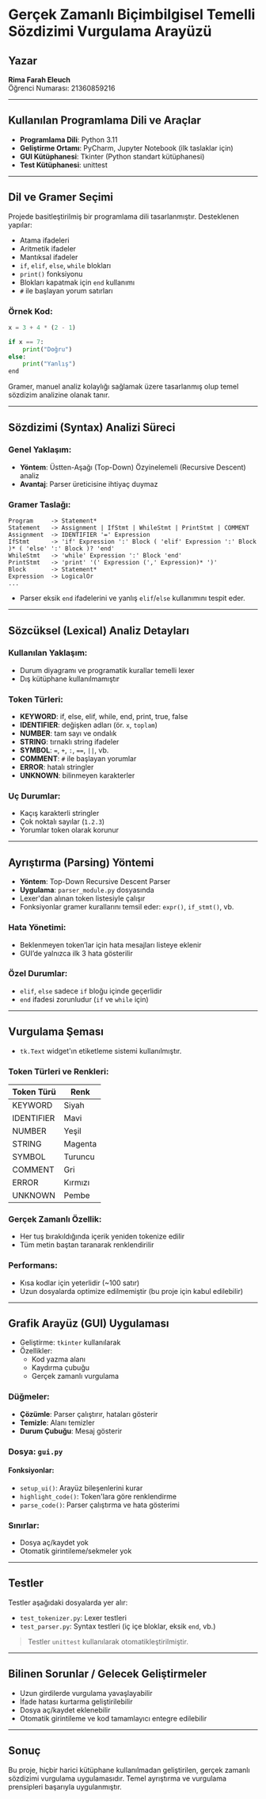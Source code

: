 # Gerçek Zamanlı Biçimbilgisel Temelli Sözdizimi Vurgulama Arayüzü

## Yazar

**Rima Farah Eleuch**  
Öğrenci Numarası: 21360859216

---

## Kullanılan Programlama Dili ve Araçlar

- **Programlama Dili**: Python 3.11  
- **Geliştirme Ortamı**: PyCharm, Jupyter Notebook (ilk taslaklar için)  
- **GUI Kütüphanesi**: Tkinter (Python standart kütüphanesi)  
- **Test Kütüphanesi**: unittest

---

## Dil ve Gramer Seçimi

Projede basitleştirilmiş bir programlama dili tasarlanmıştır. Desteklenen yapılar:

- Atama ifadeleri  
- Aritmetik ifadeler  
- Mantıksal ifadeler  
- `if`, `elif`, `else`, `while` blokları  
- `print()` fonksiyonu  
- Blokları kapatmak için `end` kullanımı  
- `#` ile başlayan yorum satırları  

### Örnek Kod:
```python
x = 3 + 4 * (2 - 1)

if x == 7:
    print("Doğru")
else:
    print("Yanlış")
end
```

Gramer, manuel analiz kolaylığı sağlamak üzere tasarlanmış olup temel sözdizim analizine olanak tanır.

---

## Sözdizimi (Syntax) Analizi Süreci

### Genel Yaklaşım:

- **Yöntem**: Üstten-Aşağı (Top-Down) Özyinelemeli (Recursive Descent) analiz  
- **Avantaj**: Parser üreticisine ihtiyaç duymaz

### Gramer Taslağı:
```
Program     -> Statement*
Statement   -> Assignment | IfStmt | WhileStmt | PrintStmt | COMMENT
Assignment  -> IDENTIFIER '=' Expression
IfStmt      -> 'if' Expression ':' Block ( 'elif' Expression ':' Block )* ( 'else' ':' Block )? 'end'
WhileStmt   -> 'while' Expression ':' Block 'end'
PrintStmt   -> 'print' '(' Expression (',' Expression)* ')'
Block       -> Statement*
Expression  -> LogicalOr
...
```

- Parser eksik `end` ifadelerini ve yanlış `elif`/`else` kullanımını tespit eder.

---

## Sözcüksel (Lexical) Analiz Detayları

### Kullanılan Yaklaşım:

- Durum diyagramı ve programatik kurallar temelli lexer  
- Dış kütüphane kullanılmamıştır

### Token Türleri:

- **KEYWORD**: if, else, elif, while, end, print, true, false  
- **IDENTIFIER**: değişken adları (ör. `x`, `toplam`)  
- **NUMBER**: tam sayı ve ondalık  
- **STRING**: tırnaklı string ifadeler  
- **SYMBOL**: `=`, `+`, `:`, `==`, `||`, vb.  
- **COMMENT**: `#` ile başlayan yorumlar  
- **ERROR**: hatalı stringler  
- **UNKNOWN**: bilinmeyen karakterler

### Uç Durumlar:

- Kaçış karakterli stringler  
- Çok noktalı sayılar (`1.2.3`)  
- Yorumlar token olarak korunur

---

## Ayrıştırma (Parsing) Yöntemi

- **Yöntem**: Top-Down Recursive Descent Parser  
- **Uygulama**: `parser_module.py` dosyasında  
- Lexer'dan alınan token listesiyle çalışır  
- Fonksiyonlar gramer kurallarını temsil eder: `expr()`, `if_stmt()`, vb.

### Hata Yönetimi:

- Beklenmeyen token’lar için hata mesajları listeye eklenir  
- GUI’de yalnızca ilk 3 hata gösterilir

### Özel Durumlar:

- `elif`, `else` sadece `if` bloğu içinde geçerlidir  
- `end` ifadesi zorunludur (`if` ve `while` için)

---

## Vurgulama Şeması

- `tk.Text` widget'ın etiketleme sistemi kullanılmıştır.

### Token Türleri ve Renkleri:

| Token Türü | Renk     |
|------------|----------|
| KEYWORD    | Siyah    |
| IDENTIFIER | Mavi     |
| NUMBER     | Yeşil    |
| STRING     | Magenta  |
| SYMBOL     | Turuncu  |
| COMMENT    | Gri      |
| ERROR      | Kırmızı  |
| UNKNOWN    | Pembe    |

### Gerçek Zamanlı Özellik:

- Her tuş bırakıldığında içerik yeniden tokenize edilir  
- Tüm metin baştan taranarak renklendirilir

### Performans:

- Kısa kodlar için yeterlidir (~100 satır)  
- Uzun dosyalarda optimize edilmemiştir (bu proje için kabul edilebilir)

---

## Grafik Arayüz (GUI) Uygulaması

- Geliştirme: `tkinter` kullanılarak  
- Özellikler:
  - Kod yazma alanı
  - Kaydırma çubuğu
  - Gerçek zamanlı vurgulama

### Düğmeler:

- **Çözümle**: Parser çalıştırır, hataları gösterir  
- **Temizle**: Alanı temizler  
- **Durum Çubuğu**: Mesaj gösterir

### Dosya: `gui.py`

#### Fonksiyonlar:

- `setup_ui()`: Arayüz bileşenlerini kurar  
- `highlight_code()`: Token'lara göre renklendirme  
- `parse_code()`: Parser çalıştırma ve hata gösterimi

### Sınırlar:

- Dosya aç/kaydet yok  
- Otomatik girintileme/sekmeler yok

---

## Testler

Testler aşağıdaki dosyalarda yer alır:

- `test_tokenizer.py`: Lexer testleri  
- `test_parser.py`: Syntax testleri (iç içe bloklar, eksik `end`, vb.)

> Testler `unittest` kullanılarak otomatikleştirilmiştir.

---

## Bilinen Sorunlar / Gelecek Geliştirmeler

- Uzun girdilerde vurgulama yavaşlayabilir  
- İfade hatası kurtarma geliştirilebilir  
- Dosya aç/kaydet eklenebilir  
- Otomatik girintileme ve kod tamamlayıcı entegre edilebilir

---

## Sonuç

Bu proje, hiçbir harici kütüphane kullanılmadan geliştirilen, gerçek zamanlı sözdizimi vurgulama uygulamasıdır. Temel ayrıştırma ve vurgulama prensipleri başarıyla uygulanmıştır.
